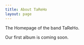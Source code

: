 ```yaml
---
title: About TaReHo
layout: page
---
```


The Homepage of the band TaReHo.

Our first album is coming soon.
